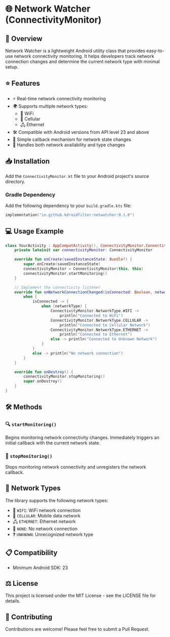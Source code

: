 # 🌐 Network Watcher (ConnectivityMonitor)

## 📝 Overview

Network Watcher is a lightweight Android utility class that provides easy-to-use network connectivity monitoring. It helps developers track network connection changes and determine the current network type with minimal setup.

## ⭐ Features

- ⚡ Real-time network connectivity monitoring
- 🌍 Supports multiple network types:
  - 📶 WiFi
  - 📱 Cellular
  - 🖧 Ethernet
- 🛠️ Compatible with Android versions from API level 23 and above
- 🔔 Simple callback mechanism for network state changes
- 🔄 Handles both network availability and type changes

## 📥 Installation

Add the `ConnectivityMonitor.kt` file to your Android project's source directory.

### Gradle Dependency

Add the following dependency to your `build.gradle.kts` file:

```kotlin
implementation("io.github.kdroidfilter:netwatcher:0.1.0")
```

## 💻 Usage Example

```kotlin
class YourActivity : AppCompatActivity(), ConnectivityMonitor.ConnectivityListener {
    private lateinit var connectivityMonitor: ConnectivityMonitor

    override fun onCreate(savedInstanceState: Bundle?) {
        super.onCreate(savedInstanceState)
        connectivityMonitor = ConnectivityMonitor(this, this)
        connectivityMonitor.startMonitoring()
    }

    // Implement the connectivity listener
    override fun onNetworkConnectionChanged(isConnected: Boolean, networkType: ConnectivityMonitor.NetworkType) {
        when {
            isConnected -> {
                when (networkType) {
                    ConnectivityMonitor.NetworkType.WIFI ->
                        println("Connected to WiFi")
                    ConnectivityMonitor.NetworkType.CELLULAR ->
                        println("Connected to Cellular Network")
                    ConnectivityMonitor.NetworkType.ETHERNET ->
                        println("Connected to Ethernet")
                    else -> println("Connected to Unknown Network")
                }
            }
            else -> println("No network connection")
        }
    }

    override fun onDestroy() {
        connectivityMonitor.stopMonitoring()
        super.onDestroy()
    }
}
```

## 🛠️ Methods

### 🔍 `startMonitoring()`

Begins monitoring network connectivity changes. Immediately triggers an initial callback with the current network state.

### 🛑 `stopMonitoring()`

Stops monitoring network connectivity and unregisters the network callback.

## 📡 Network Types

The library supports the following network types:

- 📶 `WIFI`: WiFi network connection
- 📱 `CELLULAR`: Mobile data network
- 🖧 `ETHERNET`: Ethernet network
- 🚫 `NONE`: No network connection
- ❓ `UNKNOWN`: Unrecognized network type

## 📋 Compatibility

- Minimum Android SDK: 23

## ⚖️ License

This project is licensed under the MIT License - see the LICENSE file for details.

## 🤝 Contributing

Contributions are welcome! Please feel free to submit a Pull Request.

